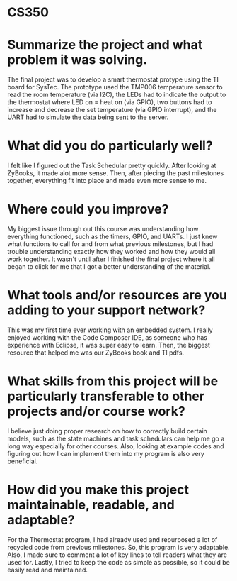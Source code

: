 # CS350

# Summarize the project and what problem it was solving.
The final project was to develop a smart thermostat protype using the TI board for SysTec. The prototype used the TMP006 temperature sensor to read the room temperature (via I2C), the LEDs had to indicate the output to the thermostat where LED on = heat on (via GPIO), two buttons had to increase and decrease the set temperature (via GPIO interrupt), and the UART had to simulate the data being sent to the server.

# What did you do particularly well?
I felt like I figured out the Task Schedular pretty quickly. After looking at ZyBooks, it made alot more sense. Then, after piecing the past milestones together, everything fit into place and made even more sense to me.

# Where could you improve?
My biggest issue through out this course was understanding how everything functioned, such as the timers, GPIO, and UARTs. I just knew what functions to call for and from what previous milestones, but I had trouble understanding exactly how they worked and how they would all work together. It wasn't until after I finished the final project where it all began to click for me that I got a better understanding of the material.

# What tools and/or resources are you adding to your support network?
This was my first time ever working with an embedded system. I really enjoyed working with the Code Composer IDE, as someone who has experience with Eclipse, it was super easy to learn. Then, the biggest resource that helped me was our ZyBooks book and TI pdfs.

# What skills from this project will be particularly transferable to other projects and/or course work?
I believe just doing proper research on how to correctly build certain models, such as the state machines and task schedulars can help me go a long way especially for other courses. Also, looking at example codes and figuring out how I can implement them into my program is also very beneficial.

# How did you make this project maintainable, readable, and adaptable?
For the Thermostat program, I had already used and repurposed a lot of recycled code from previous milestones. So, this program is very adaptable. Also, I made sure to comment a lot of key lines to tell readers what they are used for. Lastly, I tried to keep the code as simple as possible, so it could be easily read and maintained.
